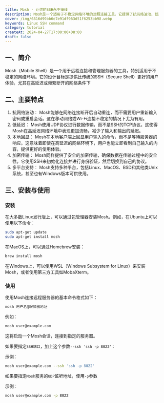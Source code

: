 ```yaml
---
title: Mosh - 让你的SSH永不掉线
description: Mosh是一个适用于不稳定网络环境的远程连接工具，它提供了抗网络波动、低延迟、本地回显、加密传输等特性，并且支持多平台。
cover: /img/6316d99bb6e7e91df963d51f6253bb98.webp
keywords: Linux SSH command
category: tutorial
createAt: 2024-04-27T17:00:00+08:00
draft: false
---
```


## 一、简介

Mosh（Mobile Shell）是一个用于远程连接和管理服务器的工具，特别适用于不稳定的网络环境。它的设计目标是提供比传统的SSH（Secure Shell）更好的用户体验，尤其在高延迟或频繁断开的网络条件下

## 二、主要特点

1. 抗网络波动：
   Mosh能够在网络连接断开后自动重连，而不需要用户重新输入密码或重启会话。这在移动网络或Wi-Fi连接不稳定的情况下尤为有用。
2. 低延迟：
   Mosh使用UDP协议进行数据传输，而不是SSH的TCP协议。这使得Mosh在高延迟网络环境中表现更加流畅，减少了输入和输出的延迟。
3. 本地回显：
   Mosh在本地客户端上回显用户输入的命令，而不是等待服务器的响应。这意味着即使在高延迟的网络环境下，用户也能立即看到自己输入的内容，提供更好的使用体验。
4. 加密传输：
   Mosh同样提供了安全的加密传输，确保数据在传输过程中的安全性。它使用SSH来初始化连接并进行身份验证，然后切换到自己的协议。
5. 多平台支持：
   Mosh支持多种平台，包括Linux、MacOS、BSD和其他类Unix系统，甚至也有Windows版本可供使用。

## 三、安装与使用

### 安装

在大多数Linux发行版上，可以通过包管理器安装Mosh。例如，在Ubuntu上可以使用以下命令：

```bash
sudo apt-get update
sudo apt-get install mosh
```

在MacOS上，可以通过Homebrew安装：

```sh
brew install mosh
```

在Windows上，可以使用WSL（Windows Subsystem for Linux）来安装Mosh，或者使用第三方工具如MobaXterm。

### 使用

使用Mosh连接远程服务器的基本命令格式如下：

```bash
mosh 用户名@服务器地址
```

例如：

```bash
mosh user@example.com
```

这将启动一个Mosh会话，连接到指定的服务器。

如果要指定`SSH端口`，加上这个参数`--ssh 'ssh -p 8022'`：

示例：

```bash
mosh user@example.com --ssh 'ssh -p 8022'
```

如果要指定`Mosh`服务的`UDP`监听地址，使用`-p`参数

示例：

```bash
mosh user@example.com -p 8022
```
